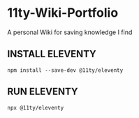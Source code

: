# 11ty-Wiki-Portfolio
 A personal Wiki for saving knowledge I find

## INSTALL ELEVENTY
`npm install --save-dev @11ty/eleventy`

## RUN ELEVENTY
`npx @11ty/eleventy`
